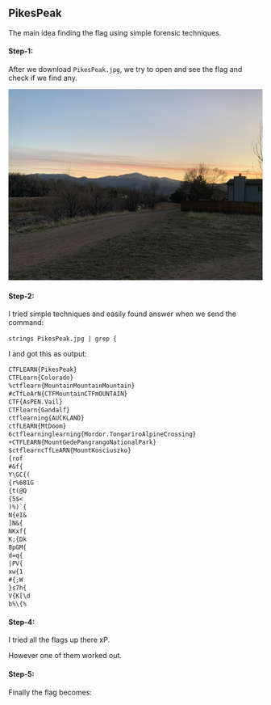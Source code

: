 ## PikesPeak
The main idea finding the flag using simple forensic techniques.


#### Step-1:
After we download `PikesPeak.jpg`, we try to open and see the flag and check if we find any.

<img src="PikesPeak.jpg">

#### Step-2:
I tried simple techniques and easily found answer when we send the command:

`strings PikesPeak.jpg | grep {`

I and got this as output:

```
CTFLEARN{PikesPeak}
CTFLearn{Colorado}
%ctflearn{MountainMountainMountain}
#cTfLeArN{CTFMountainCTFmOUNTAIN}
CTF{AsPEN.Vail}
CTFlearn{Gandalf}
ctflearning{AUCKLAND}
ctfLEARN{MtDoom}
6ctflearninglearning{Mordor.TongariroAlpineCrossing}
+CTFLEARN{MountGedePangrangoNationalPark}
$ctflearncTfLeARN{MountKosciuszko}
{rof
#&f{
Y\GC{(
{r%681G
{t(@Q
{5$<
)%)`{
N{eI&
]N&{
NKxf{
K;{Dk
8pGM{
d=q{
|PV{
xw{1
#{;W
}s7h{
V{K[\d
b%\{%
```

#### Step-4:

I tried all the flags up there xP.

However one of them worked out.

#### Step-5:
Finally the flag becomes:


[comment]: <> (`CTFlearn{Gandalf}`)
